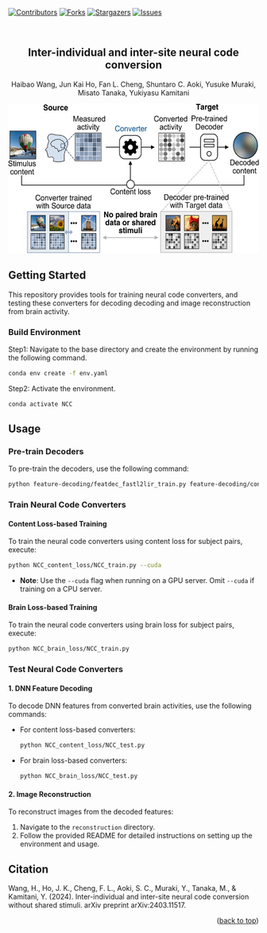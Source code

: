 
<!-- Improved compatibility of back to top link: See: https://github.com/othneildrew/Best-README-Template/pull/73 -->
<a name="readme-top"></a>

<!-- PROJECT SHIELDS -->
[![Contributors][contributors-shield]][contributors-url]
[![Forks][forks-shield]][forks-url]
[![Stargazers][stars-shield]][stars-url]
[![Issues][issues-shield]][issues-url]

<br />

<h2 align="center">Inter-individual and inter-site neural code conversion</h2>

  <p align="center">
Haibao Wang, Jun Kai Ho, Fan L. Cheng, Shuntaro C. Aoki, Yusuke Muraki, Misato Tanaka, Yukiyasu Kamitani
<p align="center">


<div align="center">

  <a href="https://github.com/KamitaniLab/InterSiteNeuralCodeConversion/blob/main/">
    <img src="figure/NCC.png",width="800" height="300">
  </a> 

</div>

<!-- MARKDOWN LINKS & IMAGES -->
<!-- https://www.markdownguide.org/basic-syntax/#reference-style-links -->
[contributors-shield]: https://img.shields.io/github/contributors/KamitaniLab/InterSiteNeuralCodeConversion.svg?style=for-the-badge
[contributors-url]: https://github.com/KamitaniLab/InterSiteNeuralCodeConversion/graphs/contributors
[forks-shield]: https://img.shields.io/github/forks/KamitaniLab/InterSiteNeuralCodeConversion.svg?style=for-the-badge
[forks-url]: https://github.com/KamitaniLab/InterSiteNeuralCodeConversion/forks
[stars-shield]: https://img.shields.io/github/issues/KamitaniLab/InterSiteNeuralCodeConversion.svg?style=for-the-badge
[stars-url]: https://github.com/KamitaniLab/InterSiteNeuralCodeConversion/stargazers
[issues-shield]: https://img.shields.io/github/stars/KamitaniLab/InterSiteNeuralCodeConversion.svg?style=for-the-badge
[issues-url]: https://github.com/KamitaniLab/InterSiteNeuralCodeConversion/issues
[license-shield]: https://img.shields.io/github/license/github_username/repo_name.svg?style=for-the-badge
[license-url]: https://github.com/github_username/repo_name/blob/master/LICENSE.txt

## Getting Started
This repository provides tools for training neural code converters, and testing these converters for decoding decoding and image reconstruction from brain activity.

### Build Environment

Step1: Navigate to the base directory and create the environment by running the following command.
  ```sh
  conda env create -f env.yaml
  ```
Step2: Activate the environment.
  ```sh
  conda activate NCC
  ```
## Usage
### Pre-train Decoders

To pre-train the decoders, use the following command:

```sh
python feature-decoding/featdec_fastl2lir_train.py feature-decoding/config/deeprecon_pyfastl2lir_alpha100_vgg19_allunits.yaml
```

### Train Neural Code Converters

#### Content Loss-based Training

To train the neural code converters using content loss for subject pairs, execute:

```sh
python NCC_content_loss/NCC_train.py --cuda
```

- **Note**: Use the `--cuda` flag when running on a GPU server. Omit `--cuda` if training on a CPU server.

#### Brain Loss-based Training

To train the neural code converters using brain loss for subject pairs, execute:

```sh
python NCC_brain_loss/NCC_train.py
```

### Test Neural Code Converters

#### 1. DNN Feature Decoding

To decode DNN features from converted brain activities, use the following commands:

- For content loss-based converters:

  ```sh
  python NCC_content_loss/NCC_test.py
  ```

- For brain loss-based converters:

  ```sh
  python NCC_brain_loss/NCC_test.py
  ```

#### 2. Image Reconstruction

To reconstruct images from the decoded features:

1. Navigate to the `reconstruction` directory.
2. Follow the provided README for detailed instructions on setting up the environment and usage.

## Citation

Wang, H., Ho, J. K., Cheng, F. L., Aoki, S. C., Muraki, Y., Tanaka, M., & Kamitani, Y. (2024). Inter-individual and inter-site neural code conversion without shared stimuli. arXiv preprint arXiv:2403.11517.

<p align="right">(<a href="#readme-top">back to top</a>)</p>
